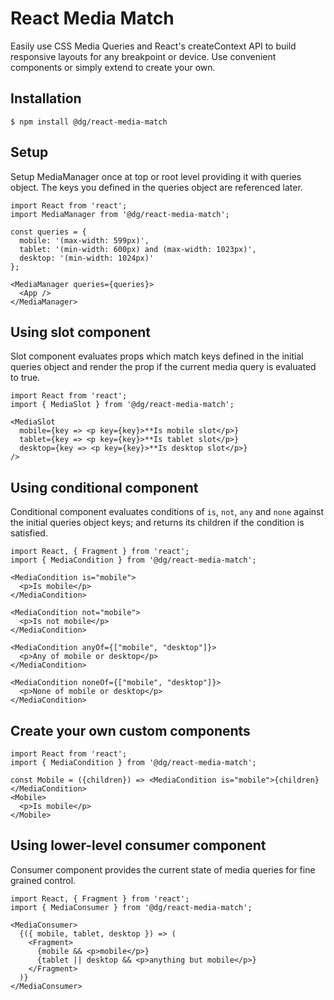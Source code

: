 # React Media Match


Easily use CSS Media Queries and React's createContext API to build responsive layouts for any breakpoint or device. Use convenient components or simply extend to create your own.

## Installation

```
$ npm install @dg/react-media-match
```

## Setup

Setup MediaManager once at top or root level providing it with queries object.
The keys you defined in the queries object are referenced later.

```
import React from 'react';
import MediaManager from '@dg/react-media-match';

const queries = {
  mobile: '(max-width: 599px)',
  tablet: '(min-width: 600px) and (max-width: 1023px)',
  desktop: '(min-width: 1024px)'
};

<MediaManager queries={queries}>
  <App />
</MediaManager>
```

## Using slot component

Slot component evaluates props which match keys defined in the initial queries
object and render the prop if the current media query is evaluated to true.

```
import React from 'react';
import { MediaSlot } from '@dg/react-media-match';

<MediaSlot
  mobile={key => <p key={key}>**Is mobile slot</p>}
  tablet={key => <p key={key}>**Is tablet slot</p>}
  desktop={key => <p key={key}>**Is desktop slot</p>}
/>
```

## Using conditional component

Conditional component evaluates conditions of `is`, `not`, `any` and `none` against
the initial queries object keys; and returns its children if the condition is satisfied.

```
import React, { Fragment } from 'react';
import { MediaCondition } from '@dg/react-media-match';

<MediaCondition is="mobile">
  <p>Is mobile</p>
</MediaCondition>

<MediaCondition not="mobile">
  <p>Is not mobile</p>
</MediaCondition>

<MediaCondition anyOf={["mobile", "desktop"]}>
  <p>Any of mobile or desktop</p>
</MediaCondition>

<MediaCondition noneOf={["mobile", "desktop"]}>
  <p>None of mobile or desktop</p>
</MediaCondition>
```

## Create your own custom components

```
import React from 'react';
import { MediaCondition } from '@dg/react-media-match';

const Mobile = ({children}) => <MediaCondition is="mobile">{children}</MediaCondition>
<Mobile>
  <p>Is mobile</p>
</Mobile>
```

## Using lower-level consumer component

Consumer component provides the current state of media queries for fine grained control.

```
import React, { Fragment } from 'react';
import { MediaConsumer } from '@dg/react-media-match';

<MediaConsumer>
  {({ mobile, tablet, desktop }) => (
    <Fragment>
      {mobile && <p>mobile</p>}
      {tablet || desktop && <p>anything but mobile</p>}
    </Fragment>
  )}
</MediaConsumer>
```
